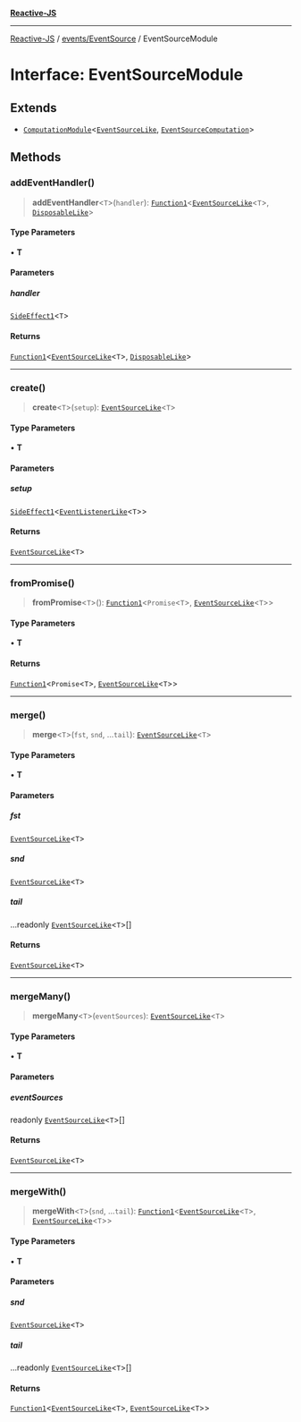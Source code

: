 [**Reactive-JS**](../../../README.md)

***

[Reactive-JS](../../../README.md) / [events/EventSource](../README.md) / EventSourceModule

# Interface: EventSourceModule

## Extends

- [`ComputationModule`](../../../computations/interfaces/ComputationModule.md)\<[`EventSourceLike`](../../interfaces/EventSourceLike.md), [`EventSourceComputation`](EventSourceComputation.md)\>

## Methods

### addEventHandler()

> **addEventHandler**\<`T`\>(`handler`): [`Function1`](../../../functions/type-aliases/Function1.md)\<[`EventSourceLike`](../../interfaces/EventSourceLike.md)\<`T`\>, [`DisposableLike`](../../../utils/interfaces/DisposableLike.md)\>

#### Type Parameters

• **T**

#### Parameters

##### handler

[`SideEffect1`](../../../functions/type-aliases/SideEffect1.md)\<`T`\>

#### Returns

[`Function1`](../../../functions/type-aliases/Function1.md)\<[`EventSourceLike`](../../interfaces/EventSourceLike.md)\<`T`\>, [`DisposableLike`](../../../utils/interfaces/DisposableLike.md)\>

***

### create()

> **create**\<`T`\>(`setup`): [`EventSourceLike`](../../interfaces/EventSourceLike.md)\<`T`\>

#### Type Parameters

• **T**

#### Parameters

##### setup

[`SideEffect1`](../../../functions/type-aliases/SideEffect1.md)\<[`EventListenerLike`](../../interfaces/EventListenerLike.md)\<`T`\>\>

#### Returns

[`EventSourceLike`](../../interfaces/EventSourceLike.md)\<`T`\>

***

### fromPromise()

> **fromPromise**\<`T`\>(): [`Function1`](../../../functions/type-aliases/Function1.md)\<`Promise`\<`T`\>, [`EventSourceLike`](../../interfaces/EventSourceLike.md)\<`T`\>\>

#### Type Parameters

• **T**

#### Returns

[`Function1`](../../../functions/type-aliases/Function1.md)\<`Promise`\<`T`\>, [`EventSourceLike`](../../interfaces/EventSourceLike.md)\<`T`\>\>

***

### merge()

> **merge**\<`T`\>(`fst`, `snd`, ...`tail`): [`EventSourceLike`](../../interfaces/EventSourceLike.md)\<`T`\>

#### Type Parameters

• **T**

#### Parameters

##### fst

[`EventSourceLike`](../../interfaces/EventSourceLike.md)\<`T`\>

##### snd

[`EventSourceLike`](../../interfaces/EventSourceLike.md)\<`T`\>

##### tail

...readonly [`EventSourceLike`](../../interfaces/EventSourceLike.md)\<`T`\>[]

#### Returns

[`EventSourceLike`](../../interfaces/EventSourceLike.md)\<`T`\>

***

### mergeMany()

> **mergeMany**\<`T`\>(`eventSources`): [`EventSourceLike`](../../interfaces/EventSourceLike.md)\<`T`\>

#### Type Parameters

• **T**

#### Parameters

##### eventSources

readonly [`EventSourceLike`](../../interfaces/EventSourceLike.md)\<`T`\>[]

#### Returns

[`EventSourceLike`](../../interfaces/EventSourceLike.md)\<`T`\>

***

### mergeWith()

> **mergeWith**\<`T`\>(`snd`, ...`tail`): [`Function1`](../../../functions/type-aliases/Function1.md)\<[`EventSourceLike`](../../interfaces/EventSourceLike.md)\<`T`\>, [`EventSourceLike`](../../interfaces/EventSourceLike.md)\<`T`\>\>

#### Type Parameters

• **T**

#### Parameters

##### snd

[`EventSourceLike`](../../interfaces/EventSourceLike.md)\<`T`\>

##### tail

...readonly [`EventSourceLike`](../../interfaces/EventSourceLike.md)\<`T`\>[]

#### Returns

[`Function1`](../../../functions/type-aliases/Function1.md)\<[`EventSourceLike`](../../interfaces/EventSourceLike.md)\<`T`\>, [`EventSourceLike`](../../interfaces/EventSourceLike.md)\<`T`\>\>
